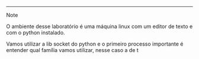 -------

> [!NOTE]
>O ambiente desse laboratório é uma máquina linux com um editor de texto e com o python instalado. 

Vamos utilizar a lib socket do python e o primeiro processo importante é entender qual família vamos utilizar, nesse caso a de t
